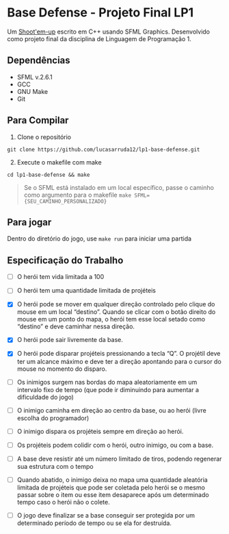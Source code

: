 # Base Defense - Projeto Final LP1

Um [Shoot'em-up](https://pt.wikipedia.org/wiki/Shoot_%27em_up) escrito em C++ usando SFML Graphics. Desenvolvido como projeto final da disciplina de Linguagem de Programação 1.

## Dependências
- SFML v.2.6.1
- GCC
- GNU Make
- Git

## Para Compilar

1. Clone o repositório
````
git clone https://github.com/lucasarruda12/lp1-base-defense.git
````

2. Execute o makefile com make
````
cd lp1-base-defense && make
````
> Se o SFML está instalado em um local específico, passe o caminho como argumento para o makefile `make SFML={SEU_CAMINHO_PERSONALIZADO}`


## Para jogar

Dentro do diretório do jogo, use `make run` para iniciar uma partida

## Especificação do Trabalho

- [ ] O herói tem vida limitada a 100

- [ ] O herói tem uma quantidade limitada de projéteis

- [x] O herói pode se mover em qualquer direção controlado pelo clique do mouse em um local “destino”. Quando se clicar com o botão direito do mouse em um ponto do mapa, o herói tem esse local setado como “destino” e deve caminhar nessa direção. 

- [x] O herói pode sair livremente da base.

- [x] O herói pode disparar projéteis pressionando a tecla “Q”. O projétil deve ter um alcance máximo e deve ter a direção apontando para o cursor do mouse no momento do disparo.

- [ ] Os inimigos surgem nas bordas do mapa aleatoriamente em um intervalo fixo de tempo (que pode ir diminuindo para aumentar a dificuldade do jogo)

- [ ] O inimigo caminha em direção ao centro da base, ou ao herói (livre escolha do programador)

- [ ] O inimigo dispara os projéteis sempre em direção ao herói.

- [ ] Os projéteis podem colidir com o herói, outro inimigo, ou com a base.

- [ ] A base deve resistir até um número limitado de tiros, podendo regenerar sua estrutura com o tempo

- [ ] Quando abatido, o inimigo deixa no mapa uma quantidade aleatória limitada de projéteis que pode ser coletada pelo herói se o mesmo passar sobre o item ou esse item desaparece após um determinado tempo caso o herói não o colete.

- [ ] O jogo deve finalizar se a base conseguir ser protegida por um determinado período de tempo ou se ela for destruída.

